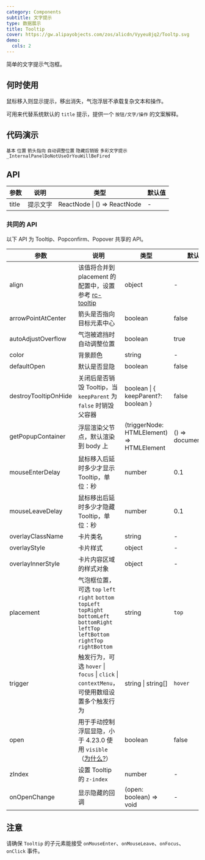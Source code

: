 ```yaml
---
category: Components
subtitle: 文字提示
type: 数据展示
title: Tooltip
cover: https://gw.alipayobjects.com/zos/alicdn/Vyyeu8jq2/Tooltp.svg
demo:
  cols: 2
---
```


简单的文字提示气泡框。

## 何时使用

鼠标移入则显示提示，移出消失，气泡浮层不承载复杂文本和操作。

可用来代替系统默认的 `title` 提示，提供一个 `按钮/文字/操作` 的文案解释。

## 代码演示

<code src="./demo/basic.tsx">基本</code>
<code src="./demo/placement.tsx">位置</code>
<code src="./demo/arrow-point-at-center.tsx">箭头指向</code>
<code src="./demo/auto-adjust-overflow.tsx">自动调整位置</code>
<code src="./demo/destroy-tooltip-on-hide.tsx">隐藏后销毁</code>
<code src="./demo/colorful.tsx">多彩文字提示</code>
<code src="./demo/render-panel.tsx">\_InternalPanelDoNotUseOrYouWillBeFired</code>

## API

| 参数  | 说明     | 类型                         | 默认值 |
| ----- | -------- | ---------------------------- | ------ |
| title | 提示文字 | ReactNode \| () => ReactNode | -      |

### 共同的 API

以下 API 为 Tooltip、Popconfirm、Popover 共享的 API。

| 参数                 | 说明                                                                                                                                           | 类型                                      | 默认值              | 版本   |
| -------------------- | ---------------------------------------------------------------------------------------------------------------------------------------------- | ----------------------------------------- | ------------------- | ------ |
| align                | 该值将合并到 placement 的配置中，设置参考 [rc-tooltip](https://github.com/react-component/tooltip)                                             | object                                    | -                   |        |
| arrowPointAtCenter   | 箭头是否指向目标元素中心                                                                                                                       | boolean                                   | false               |        |
| autoAdjustOverflow   | 气泡被遮挡时自动调整位置                                                                                                                       | boolean                                   | true                |        |
| color                | 背景颜色                                                                                                                                       | string                                    | -                   | 4.3.0  |
| defaultOpen          | 默认是否显隐                                                                                                                                   | boolean                                   | false               | 4.23.0 |
| destroyTooltipOnHide | 关闭后是否销毁 Tooltip，当 `keepParent` 为 `false` 时销毁父容器                                                                                | boolean \| { keepParent?: boolean }       | false               |        |
| getPopupContainer    | 浮层渲染父节点，默认渲染到 body 上                                                                                                             | (triggerNode: HTMLElement) => HTMLElement | () => document.body |        |
| mouseEnterDelay      | 鼠标移入后延时多少才显示 Tooltip，单位：秒                                                                                                     | number                                    | 0.1                 |        |
| mouseLeaveDelay      | 鼠标移出后延时多少才隐藏 Tooltip，单位：秒                                                                                                     | number                                    | 0.1                 |        |
| overlayClassName     | 卡片类名                                                                                                                                       | string                                    | -                   |        |
| overlayStyle         | 卡片样式                                                                                                                                       | object                                    | -                   |        |
| overlayInnerStyle    | 卡片内容区域的样式对象                                                                                                                         | object                                    | -                   |        |
| placement            | 气泡框位置，可选 `top` `left` `right` `bottom` `topLeft` `topRight` `bottomLeft` `bottomRight` `leftTop` `leftBottom` `rightTop` `rightBottom` | string                                    | `top`               |        |
| trigger              | 触发行为，可选 `hover` \| `focus` \| `click` \| `contextMenu`，可使用数组设置多个触发行为                                                      | string \| string\[]                       | `hover`             |        |
| open                 | 用于手动控制浮层显隐，小于 4.23.0 使用 `visible`（[为什么?](/docs/react/faq#why-open)）                                                        | boolean                                   | false               | 4.23.0 |
| zIndex               | 设置 Tooltip 的 `z-index`                                                                                                                      | number                                    | -                   |        |
| onOpenChange         | 显示隐藏的回调                                                                                                                                 | (open: boolean) => void                   | -                   | 4.23.0 |

## 注意

请确保 `Tooltip` 的子元素能接受 `onMouseEnter`、`onMouseLeave`、`onFocus`、`onClick` 事件。
